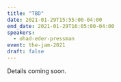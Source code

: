 ```yaml
---
title: "TBD"
date: 2021-01-29T15:55:00-04:00
end_date: 2021-01-29T16:05:00-04:00
speakers:
  - ohad-eder-pressman
event: the-jam-2021
draft: false
---
```


Details coming soon.
